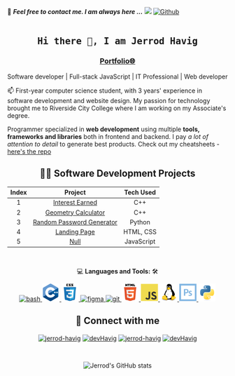 📝 ***Feel free to contact me. I am always here ...*** <img src="https://media.giphy.com/media/WUlplcMpOCEmTGBtBW/giphy.gif" width="30">  [![Github](https://img.shields.io/github/followers/devHavig?label=Follow%20Me&style=social)](https://github.com/devHavig)
<br>
<br>


<h2 align='center'><samp><strong>Hi there 👋, I am Jerrod Havig</strong></samp></h2>
<h3 align='center'><strong><a href="#" target="_blank">Portfolio🌐</a></strong></h3>
<p align='center'>Software developer | Full-stack JavaScript | IT Professional | Web developer</p>

<p align='left'> 📫 First-year computer science student, with 3 years' experience in software development and website design. My passion for technology brought me to Riverside City College where I am working on my Associate's degree.</p>

Programmer specialized in **web development** using multiple **tools, frameworks and libraries** both in frontend and backend. I pay *a lot of attention to detail* to generate best products. Check out my cheatsheets - [here's the repo](https://github.com/devHavig/cheatsheets)

<div align= "center">
<h2>👨‍💻 Software Development Projects</h2>
</div>

<div align= "center">

| Index | Project | Tech Used |
|:------:|:-----------------:|:------:|
|   1  |[Interest Earned](https://github.com/devHavig/CPP/tree/main/Interest%20Earned)| C++ |
|   2  |[Geometry Calculator](https://github.com/devHavig/CPP/tree/main/Geometry%20Calculator)| C++ |
|   3  |[Random Password Generator](https://github.com/devHavig/password_generator)| Python |
|   4  |[Landing Page](https://github.com/devHavig/landingPage)| HTML, CSS |
|   5  |[Null](https://#)| JavaScript |

</div>
<br>

<div align= "center">

💻 **Languages and Tools:** 🛠️<br>

</div>

<p align="center"> <a href="https://www.gnu.org/software/bash/" target="_blank"> <img src="https://www.vectorlogo.zone/logos/gnu_bash/gnu_bash-icon.svg" alt="bash" width="40" height="40"/> </a> <a href="https://www.w3schools.com/cpp/" target="_blank"> <img src="https://raw.githubusercontent.com/devicons/devicon/master/icons/cplusplus/cplusplus-original.svg" alt="cplusplus" width="40" height="40"/> </a> <a href="https://www.w3schools.com/css/" target="_blank"> <img src="https://raw.githubusercontent.com/devicons/devicon/master/icons/css3/css3-original-wordmark.svg" alt="css3" width="40" height="40"/> </a> <a href="https://www.figma.com/" target="_blank"> <img src="https://www.vectorlogo.zone/logos/figma/figma-icon.svg" alt="figma" width="40" height="40"/> </a> <a href="https://git-scm.com/" target="_blank"> <img src="https://www.vectorlogo.zone/logos/git-scm/git-scm-icon.svg" alt="git" width="40" height="40"/> </a> <a href="https://www.w3.org/html/" target="_blank"> <img src="https://raw.githubusercontent.com/devicons/devicon/master/icons/html5/html5-original-wordmark.svg" alt="html5" width="40" height="40"/> </a> <a href="https://developer.mozilla.org/en-US/docs/Web/JavaScript" target="_blank"> <img src="https://raw.githubusercontent.com/devicons/devicon/master/icons/javascript/javascript-original.svg" alt="javascript" width="40" height="40"/> </a> <a href="https://www.linux.org/" target="_blank"> <img src="https://raw.githubusercontent.com/devicons/devicon/master/icons/linux/linux-original.svg" alt="linux" width="40" height="40"/> </a> <a href="https://www.photoshop.com/en" target="_blank"> <img src="https://raw.githubusercontent.com/devicons/devicon/master/icons/photoshop/photoshop-line.svg" alt="photoshop" width="40" height="40"/> </a> <a href="https://www.python.org" target="_blank"> <img src="https://raw.githubusercontent.com/devicons/devicon/master/icons/python/python-original.svg" alt="python" width="40" height="40"/> </a> 
</p>

<div align= "center">

## 📲 Connect with me

</div>

<p align="center">
<a href="https://www.hackerrank.com/JerrodxHavig" target="blank"><img align="center" src="https://raw.githubusercontent.com/FortAwesome/Font-Awesome/d3a7818c253fcbafff9ebd1d4abb2866c192e1d7/svgs/brands/hackerrank.svg" alt="jerrod-havig" height="30" width="40" /></a>
<a href="https://twitter.com/#" target="blank"><img align="center" src="https://raw.githubusercontent.com/rahuldkjain/github-profile-readme-generator/master/src/images/icons/Social/twitter.svg" alt="devHavig" height="30" width="40" /></a>
<a href="https://linkedin.com/in/jerrodhavig" target="blank"><img align="center" src="https://raw.githubusercontent.com/rahuldkjain/github-profile-readme-generator/master/src/images/icons/Social/linked-in-alt.svg" alt="jerrod-havig" height="30" width="40" /></a>
<a href="https://www.leetcode.com/devHavig" target="blank"><img align="center" src="https://raw.githubusercontent.com/rahuldkjain/github-profile-readme-generator/master/src/images/icons/Social/leet-code.svg" alt="devHavig" height="30" width="40" /></a>
</p>

</br>
<div align= "center">

![Jerrod's GitHub stats](https://github-readme-stats.vercel.app/api?username=devHavig&show_icons=true&theme=dracula)

</div>
